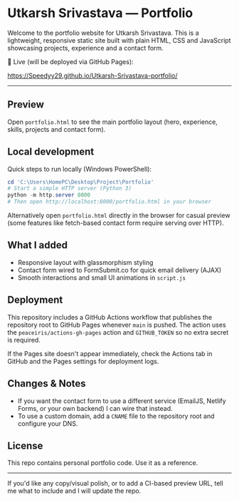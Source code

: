 # Utkarsh Srivastava — Portfolio

Welcome to the portfolio website for Utkarsh Srivastava. This is a lightweight, responsive static site built with plain HTML, CSS and JavaScript showcasing projects, experience and a contact form.

🎯 Live (will be deployed via GitHub Pages):

https://Speedyy29.github.io/Utkarsh-Srivastava-portfolio/

---

## Preview

Open `portfolio.html` to see the main portfolio layout (hero, experience, skills, projects and contact form).

## Local development

Quick steps to run locally (Windows PowerShell):

```powershell
cd 'C:\Users\HomePC\Desktop\Project\Portfolio'
# Start a simple HTTP server (Python 3)
python -m http.server 8000
# Then open http://localhost:8000/portfolio.html in your browser
```

Alternatively open `portfolio.html` directly in the browser for casual preview (some features like fetch-based contact form require serving over HTTP).

## What I added

- Responsive layout with glassmorphism styling
- Contact form wired to FormSubmit.co for quick email delivery (AJAX)
- Smooth interactions and small UI animations in `script.js`

## Deployment

This repository includes a GitHub Actions workflow that publishes the repository root to GitHub Pages whenever `main` is pushed. The action uses the `peaceiris/actions-gh-pages` action and `GITHUB_TOKEN` so no extra secret is required.

If the Pages site doesn't appear immediately, check the Actions tab in GitHub and the Pages settings for deployment logs.

## Changes & Notes

- If you want the contact form to use a different service (EmailJS, Netlify Forms, or your own backend) I can wire that instead.
- To use a custom domain, add a `CNAME` file to the repository root and configure your DNS.

## License

This repo contains personal portfolio code. Use it as a reference.

---

If you'd like any copy/visual polish, or to add a CI-based preview URL, tell me what to include and I will update the repo.
